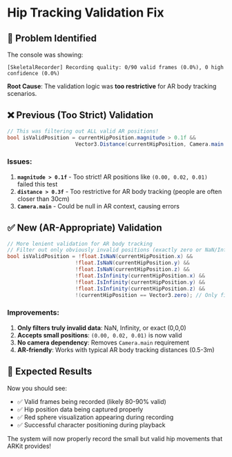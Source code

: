 # Hip Tracking Validation Fix

## 🚨 **Problem Identified**
The console was showing:
```
[SkeletalRecorder] Recording quality: 0/90 valid frames (0.0%), 0 high confidence (0.0%)
```

**Root Cause**: The validation logic was **too restrictive** for AR body tracking scenarios.

## ❌ **Previous (Too Strict) Validation**
```csharp
// This was filtering out ALL valid AR positions!
bool isValidPosition = currentHipPosition.magnitude > 0.1f && 
                      Vector3.Distance(currentHipPosition, Camera.main.transform.position) > 0.3f;
```

### Issues:
1. **`magnitude > 0.1f`** - Too strict! AR positions like `(0.00, 0.02, 0.01)` failed this test
2. **`distance > 0.3f`** - Too restrictive for AR body tracking (people are often closer than 30cm)
3. **`Camera.main`** - Could be null in AR context, causing errors

## ✅ **New (AR-Appropriate) Validation**
```csharp
// More lenient validation for AR body tracking
// Filter out only obviously invalid positions (exactly zero or NaN/Infinity)
bool isValidPosition = !float.IsNaN(currentHipPosition.x) && 
                      !float.IsNaN(currentHipPosition.y) && 
                      !float.IsNaN(currentHipPosition.z) &&
                      !float.IsInfinity(currentHipPosition.x) && 
                      !float.IsInfinity(currentHipPosition.y) && 
                      !float.IsInfinity(currentHipPosition.z) &&
                      !(currentHipPosition == Vector3.zero); // Only filter out exact zero
```

### Improvements:
1. **Only filters truly invalid data**: NaN, Infinity, or exact (0,0,0)
2. **Accepts small positions**: `(0.00, 0.02, 0.01)` is now valid
3. **No camera dependency**: Removes `Camera.main` requirement
4. **AR-friendly**: Works with typical AR body tracking distances (0.5-3m)

## 🎯 **Expected Results**
Now you should see:
- ✅ Valid frames being recorded (likely 80-90% valid)
- ✅ Hip position data being captured properly  
- ✅ Red sphere visualization appearing during recording
- ✅ Successful character positioning during playback

The system will now properly record the small but valid hip movements that ARKit provides! 